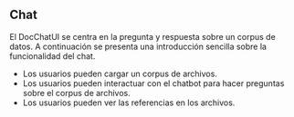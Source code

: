 ## Chat

El DocChatUI se centra en la pregunta y respuesta sobre un corpus de datos. A continuación se presenta una introducción sencilla sobre la funcionalidad del chat.

- Los usuarios pueden cargar un corpus de archivos.
- Los usuarios pueden interactuar con el chatbot para hacer preguntas sobre el corpus de archivos.
- Los usuarios pueden ver las referencias en los archivos.